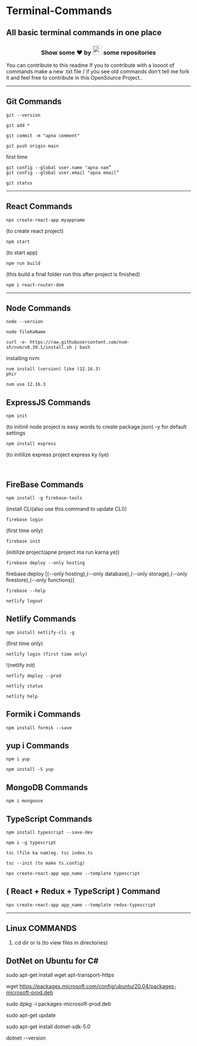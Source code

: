 # Terminal-Commands
## All basic terminal commands in one place
<h3 align="center">Show some ❤ by <img src="https://imgur.com/o7ncZFp.jpg" height=25px width=25px> some repositories</h3>

You can contribute to this readme
If you to contribute with a loooot of commands make a new .txt file / if you see old commands don't tell me fork it and feel free to contribute in this OpenSource Project..

<hr>

## Git Commands
```
git --version
```
```
git add *

git commit -m "apna comment"

git push origin main 
```

first time

	git config --global user.name "apna nam”
	git config --global user.email "apna email”
```
git status
```

<hr>

## React Commands
~~~
npx create-react-app myappname
~~~
(to create react project)
~~~
npm start
~~~
(to start app)

	npm run build
(this build a final folder run this after project is finished)

```
npm i react-router-dom
```

<hr>

## Node Commands
```
node --version
```
```
node fileKaName
```

```
curl -o- https://raw.githubusercontent.com/nvm-sh/nvm/v0.39.1/install.sh | bash
```
installing nvm
```
nvm install (version) like (12.16.3)
phir
```
```
nvm use 12.16.3
```

## ExpressJS Commands
```
npm init
```
(to initinil node project is easy words to create package.json)  -y for default settings

	npm install express

(to initilize express project express ky liye)

<br>

## FireBase Commands
```
npm install -g firebase-tools
```
(install CLI(also use this command to update CLI))

	firebase login

(first time only)

	firebase init

(initilize project(apne project ma run karna ye))

	firebase deploy --only hosting

firebase deploy   [(--only hosting),(--only database),(--only storage),(--only firestore),(--only functions)]

```
firebase --help
```
```
netlify logout
```
## Netlify Commands
```
npm install netlify-cli -g 
```
(first time only)
```
netlify login (first time only)
```
!(netlify init)
```
netlify deploy --prod
```

    netlify status
```
netlify help
```
## Formik i Commands
```
npm install formik --save
```
## yup i Commands
```
npm i yup
```
```
npm install -S yup
```


## MongoDB Commands
```
npm i mongoose
```


## TypeScript Commands 
```
npm install typescript --save-dev
```
```
npm i -g typescript
```
```
tsc (file ka nam)eg. tsc index.ts
```
```
tsc --init (to make ts.config)
```
```
npx create-react-app app_name --template typescript 
```

## ( React + Redux + TypeScript ) Command
```
npx create-react-app app_name --template redux-typescript 
```

<hr>

## Linux COMMANDS 

1. cd
dir or ls (to view files in directories)



## DotNet on Ubuntu for C#

sudo apt-get install wget apt-transport-https

wget https://packages.microsoft.com/config/ubuntu/20.04/packages-microsoft-prod.deb

sudo dpkg -i packages-microsoft-prod.deb 

sudo apt-get update

sudo apt-get install dotnet-sdk-5.0 

dotnet --version



